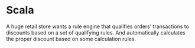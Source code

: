 # Scala
A huge retail store wants a rule engine that qualifies orders’ transactions to discounts based  on a set of qualifying rules. And automatically calculates the proper discount based on some  calculation rules.
